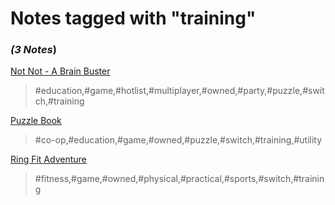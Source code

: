 # Notes tagged with "training"

### _(3 Notes_)

[Not Not - A Brain Buster](./../Not%20Not%20-%20A%20Brain%20Buster.md)
> #education,#game,#hotlist,#multiplayer,#owned,#party,#puzzle,#switch,#training

[Puzzle Book](./../Puzzle%20Book.md)
> #co-op,#education,#game,#owned,#puzzle,#switch,#training,#utility

[Ring Fit Adventure](./../Ring%20Fit%20Adventure.md)
> #fitness,#game,#owned,#physical,#practical,#sports,#switch,#training


